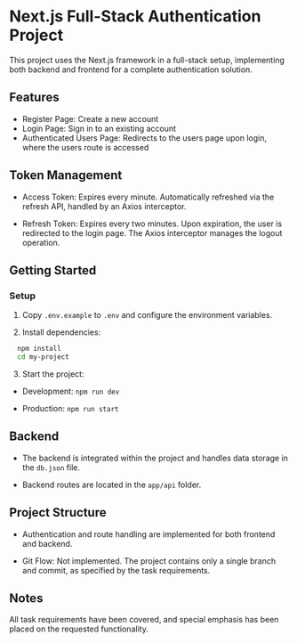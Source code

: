 # Next.js Full-Stack Authentication Project

This project uses the Next.js framework in a full-stack setup, implementing both backend and frontend for a complete authentication solution.

## Features

- Register Page: Create a new account
- Login Page: Sign in to an existing account
- Authenticated Users Page: Redirects to the users page upon login, where the users route is accessed

## Token Management

- Access Token: Expires every minute. Automatically refreshed via the refresh API, handled by an Axios interceptor.

- Refresh Token: Expires every two minutes. Upon expiration, the user is redirected to the login page. The Axios interceptor manages the logout operation.

## Getting Started

### Setup

1. Copy `.env.example` to `.env` and configure the environment variables.

2. Install dependencies:

```bash
  npm install
  cd my-project
```

3. Start the project:

- Development: `npm run dev`

- Production: `npm run start`

## Backend

- The backend is integrated within the project and handles data storage in the `db.json` file.

- Backend routes are located in the `app/api` folder.

## Project Structure

- Authentication and route handling are implemented for both frontend and backend.

- Git Flow: Not implemented. The project contains only a single branch and commit, as specified by the task requirements.

## Notes

All task requirements have been covered, and special emphasis has been placed on the requested functionality.
